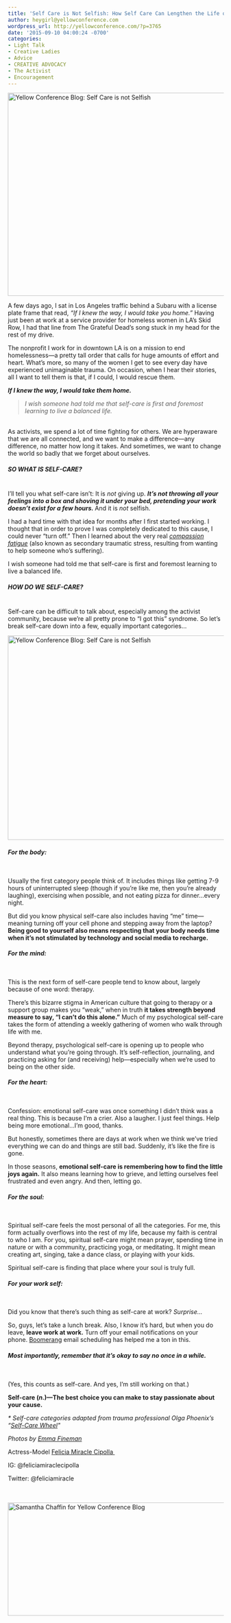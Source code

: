 ```yaml
---
title: 'Self Care is Not Selfish: How Self Care Can Lengthen the Life of Your Cause'
author: heygirl@yellowconference.com
wordpress_url: http://yellowconference.com/?p=3765
date: '2015-09-10 04:00:24 -0700'
categories:
- Light Talk
- Creative Ladies
- Advice
- CREATIVE ADVOCACY
- The Activist
- Encouragement
---
```

<p><a href="http://yellowconference.com/wp-content/uploads/2015/09/Untitled-1.jpg"><img class="aligncenter size-full wp-image-3783" src="http://yellowconference.com/wp-content/uploads/2015/09/Untitled-1.jpg" alt="Yellow Conference Blog: Self Care is not Selfish" width="700" height="474" /></a></p>
<p>A few days ago, I sat in Los Angeles traffic behind a Subaru with a license plate frame that read, <em>&ldquo;If I knew the way, I would take you home.&rdquo;&nbsp;</em>Having just been at work at a service provider for homeless women in LA&rsquo;s Skid Row, I had that line from The Grateful Dead&rsquo;s song stuck in my head for the rest of my drive.</p>
<p>The nonprofit I work for in downtown LA is on a mission to end homelessness&mdash;a pretty tall order that calls for huge amounts of effort and heart. What&rsquo;s more, so many of the women I get to see every day have experienced unimaginable trauma. On occasion, when I hear their stories, all I want to tell them is that, if I could, I would rescue them.</p>
<p><em><strong>If I knew the way, I would take them home.</strong></em></p>
<blockquote><p><em>I wish someone had told me that self-care is first and foremost learning to live a balanced life.</em></blockquote><br />
As activists, we spend a lot of time fighting for others. We are hyperaware that we are all connected, and we want to make a difference&mdash;any difference, no matter how long it takes. And sometimes, we want to change the world so badly that we forget about ourselves.</p>
<h5><strong>SO WHAT IS SELF-CARE?</strong></h5><br />
I&rsquo;ll tell you what self-care isn&rsquo;t: It is <em>not</em> giving up. <em><strong>It&rsquo;s not throwing all your feelings into a box and shoving it under your bed, pretending your work doesn&rsquo;t exist for a few hours.&nbsp;</strong></em>And it is&nbsp;<em>not&nbsp;</em>selfish.</p>
<p>I had a hard time with that idea for months after I first started working. I thought that in order to prove I was completely dedicated to this cause, I could never &ldquo;turn off.&rdquo; Then I learned about the very real&nbsp;<a href="https://en.wikipedia.org/wiki/Compassion_fatigue" target="_blank"><em>compassion fatigue</em></a> (also known as secondary traumatic stress, resulting from wanting to help someone who&rsquo;s suffering).</p>
<p>I wish someone had told me that self-care is first and foremost learning to live a balanced life.</p>
<h5><strong>HOW DO WE SELF-CARE?</strong></h5><br />
Self-care can be difficult to talk about, especially among the activist community, because we&rsquo;re all pretty prone to &ldquo;I got this&rdquo; syndrome. So let&rsquo;s break self-care down into a few, equally important categories...</p>
<p><a href="http://yellowconference.com/wp-content/uploads/2015/09/DSC_03451.jpg"><img class="aligncenter size-full wp-image-3773" src="http://yellowconference.com/wp-content/uploads/2015/09/DSC_03451.jpg" alt="Yellow Conference Blog: Self Care is not Selfish" width="700" height="477" /></a></p>
<h6><strong>For the body:</strong></h6><br />
Usually the first category people think of. It includes things like getting 7-9 hours of uninterrupted sleep (though if you&rsquo;re like me, then you&rsquo;re already laughing), exercising when possible, and not eating pizza for dinner&hellip;every night.</p>
<p>But did you know physical self-care also includes having &ldquo;me&rdquo; time&mdash;meaning turning off your cell phone and stepping away from the laptop?<strong> Being good to yourself also means respecting that your body needs time when it&rsquo;s not stimulated by technology and social media to recharge.</strong></p>
<h6><strong>For the mind:</strong></h6><br />
This is the next form of self-care people tend to know about, largely because of one word: therapy.</p>
<p>There&rsquo;s this bizarre stigma in American culture that going to therapy or a support group makes you &ldquo;weak,&rdquo; when in truth <strong>it takes strength beyond measure to say, &ldquo;I can&rsquo;t do this alone.&rdquo;</strong> Much of my psychological self-care takes the form of attending a weekly gathering of women who walk through life with me.</p>
<p>Beyond therapy, psychological self-care is opening up to people who understand what you&rsquo;re going through. It&rsquo;s self-reflection, journaling, and practicing asking for (and receiving) help&mdash;especially when we&rsquo;re used to being on the other side.</p>
<h6><strong>For the heart:</strong></h6><br />
Confession: emotional self-care was once something I didn&rsquo;t think was a real thing. This is because I&rsquo;m a crier. Also a laugher. I just feel things. Help being more emotional...I&rsquo;m good, thanks.</p>
<p>But honestly, sometimes there are days at work when we think we&rsquo;ve tried everything we can do and things are still bad. Suddenly, it&rsquo;s like the fire is gone.</p>
<p>In those seasons, <strong>emotional self-care is remembering how to find the little joys again.</strong> It also means learning how to grieve, and letting ourselves feel frustrated and even angry. And then, letting go.</p>
<h6><strong>For the soul:</strong></h6><br />
Spiritual self-care feels the most personal of all the categories. For me, this form actually overflows into the rest of my life, because my faith is central to who I am. For you, spiritual self-care might mean prayer, spending time in nature or with a community, practicing yoga, or meditating. It might mean creating art, singing, take a dance class, or playing with your kids.</p>
<p>Spiritual self-care is finding that place where your soul is truly full.</p>
<h6><strong>For your work self:</strong></h6><br />
Did you know that there&rsquo;s such thing as self-care at work? <em>Surprise...</em></p>
<p>So, guys, let&rsquo;s take a lunch break. Also, I know it&rsquo;s hard, but when you do leave, <strong>leave work at work.</strong> Turn off your email notifications on your phone.&nbsp;<a href="http://www.boomeranggmail.com/">Boomerang</a> email scheduling&nbsp;has helped me a ton in this.</p>
<h6><strong>Most importantly, remember that it&rsquo;s okay to say no once in a while.</strong></h6><br />
(Yes, this counts as self-care. And yes, I&rsquo;m still working on that.)</p>
<p><strong>Self-care (<em>n.</em>)&mdash;The best choice you can make to stay passionate about your cause.</strong></p>
<p><em>* Self-care categories adapted from trauma professional Olga Phoenix&rsquo;s &ldquo;</em><em><a href="http://www.olgaphoenix.com/key-offerings/self-care-wheel/" target="_blank">Self-Care Wheel</a>"</em></p>
<p><em>Photos by <a href="http://emma-fineman.squarespace.com/" target="_blank">Emma Fineman</a></em></p>
<p>Actress-Model <a href="feliciamiraclecipolla.com" target="_blank">Felicia Miracle Cipolla&nbsp;</a></p>
<div class="gmail_default">IG: @feliciamiraclecipolla</div></p>
<div class="gmail_default">Twitter: @feliciamiracle</div><br />
&nbsp;</p>
<p><a href="https://herinklings.wordpress.com/" target="_blank"><img class="aligncenter size-full wp-image-3785" src="http://yellowconference.com/wp-content/uploads/2015/09/Samantha-Chaffin.jpg" alt="Samantha Chaffin for Yellow Conference Blog" width="700" height="264" /></a></p>
<p>&nbsp;</p>
